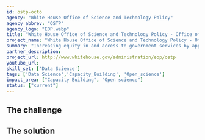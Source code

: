 ```yaml
---
id: ostp-octo
agency: "White House Office of Science and Technology Policy"
agency_abbrev: "OSTP"
agency_logo: "EOP.webp"
title: "White House Office of Science and Technology Policy - Office of the Chief Technology Officer"
project_name: "White House Office of Science and Technology Policy - Office of the Chief Technology Officer"
summary: "Increasing equity in and access to government services by applying statistical and analytics methods and tools to automate data processes and inform policy and policy processes."
partner_description: 
project_url: http://www.whitehouse.gov/administration/eop/ostp
youtube_url: 
skill_set: ['Data Science']
tags: ['Data Science','Capacity_Building', 'Open_science']
impact_area: ["Capacity Building", "Open science"]
status: ["current"]
---
```


## The challenge



## The solution 
